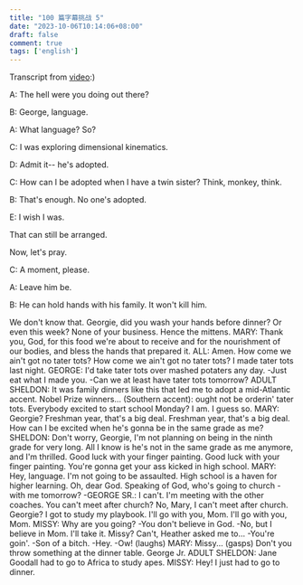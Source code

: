 ```yaml
---
title: "100 篇字幕挑战 5"
date: "2023-10-06T10:14:06+08:00"
draft: false
comment: true
tags: ['english']
---
```


Transcript from [video](https://www.youtube.com/watch?v=8t_qFivFGaM):)

A: The hell were you doing out there?

B: George, language.

A: What language? So?

C: I was exploring dimensional kinematics.

D: Admit it-- he's adopted.

C: How can I be adopted when I have a twin sister? Think, monkey, think.

B: That's enough. No one's adopted.

E: I wish I was.

That can still be arranged.

Now, let's pray.

C: A moment, please.

A: Leave him be. 

B: He can hold hands with his family. It won't kill him.

We don't know that.
Georgie, did you wash your hands before dinner?
Or even this week?
None of your business.
Hence the mittens.
MARY: Thank you, God, for this food
we're about to receive and for the nourishment of our bodies,
and bless the hands that prepared it.
ALL: Amen.
How come we ain't got no tater tots?
How come we ain't got no tater tots?
I made tater tots last night.
GEORGE: I'd take tater tots
over mashed potaters any day.
-Just eat what I made you. -Can we at least
have tater tots tomorrow?
ADULT SHELDON: It was family dinners like this
that led me to adopt a mid-Atlantic accent.
Nobel Prize winners...
(Southern accent): ought not be orderin' tater tots.
Everybody excited to start school Monday?
I am.
I guess so.
MARY: Georgie?
Freshman year, that's a big deal.
Freshman year, that's a big deal.
How can I be excited when he's gonna be
in the same grade as me?
SHELDON: Don't worry, Georgie, I'm not planning
on being in the ninth grade for very long.
All I know is he's not in the same grade as me anymore,
and I'm thrilled.
Good luck with your finger painting.
Good luck with your finger painting.
You're gonna get your ass kicked in high school.
MARY: Hey, language.
I'm not going to be assaulted.
High school is a haven for higher learning.
Oh, dear God.
Speaking of God, who's going to church
-with me tomorrow? -GEORGE SR.: I can't.
I'm meeting with the other coaches.
You can't meet after church?
No, Mary, I can't meet after church.
Georgie?
I got to study my playbook.
I'll go with you, Mom.
I'll go with you, Mom.
MISSY: Why are you going?
-You don't believe in God. -No,
but I believe in Mom.
I'll take it. Missy?
Can't, Heather asked me to...
-You're goin'. -Son of a bitch.
-Hey. -Ow!
(laughs)
MARY: Missy... (gasps) Don't you
throw something at the dinner table. George Jr.
ADULT SHELDON: Jane Goodall had to go to Africa to study apes.
MISSY: Hey!
I just had to go to dinner.



